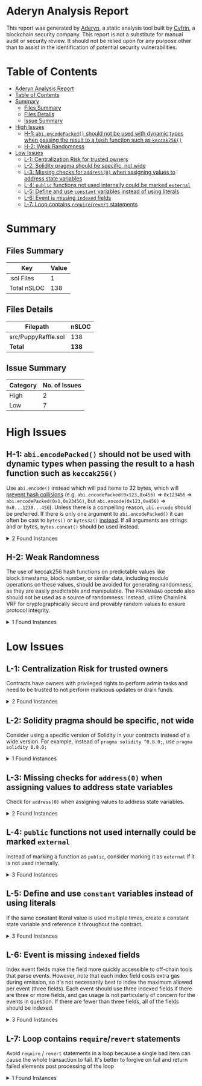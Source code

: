 # Aderyn Analysis Report

This report was generated by [Aderyn](https://github.com/Cyfrin/aderyn), a static analysis tool built by [Cyfrin](https://cyfrin.io), a blockchain security company. This report is not a substitute for manual audit or security review. It should not be relied upon for any purpose other than to assist in the identification of potential security vulnerabilities.
# Table of Contents

- [Aderyn Analysis Report](#aderyn-analysis-report)
- [Table of Contents](#table-of-contents)
- [Summary](#summary)
	- [Files Summary](#files-summary)
	- [Files Details](#files-details)
	- [Issue Summary](#issue-summary)
- [High Issues](#high-issues)
	- [H-1: `abi.encodePacked()` should not be used with dynamic types when passing the result to a hash function such as `keccak256()`](#h-1-abiencodepacked-should-not-be-used-with-dynamic-types-when-passing-the-result-to-a-hash-function-such-as-keccak256)
	- [H-2: Weak Randomness](#h-2-weak-randomness)
- [Low Issues](#low-issues)
	- [L-1: Centralization Risk for trusted owners](#l-1-centralization-risk-for-trusted-owners)
	- [L-2: Solidity pragma should be specific, not wide](#l-2-solidity-pragma-should-be-specific-not-wide)
	- [L-3: Missing checks for `address(0)` when assigning values to address state variables](#l-3-missing-checks-for-address0-when-assigning-values-to-address-state-variables)
	- [L-4: `public` functions not used internally could be marked `external`](#l-4-public-functions-not-used-internally-could-be-marked-external)
	- [L-5: Define and use `constant` variables instead of using literals](#l-5-define-and-use-constant-variables-instead-of-using-literals)
	- [L-6: Event is missing `indexed` fields](#l-6-event-is-missing-indexed-fields)
	- [L-7: Loop contains `require`/`revert` statements](#l-7-loop-contains-requirerevert-statements)


# Summary

## Files Summary

| Key | Value |
| --- | --- |
| .sol Files | 1 |
| Total nSLOC | 138 |


## Files Details

| Filepath | nSLOC |
| --- | --- |
| src/PuppyRaffle.sol | 138 |
| **Total** | **138** |


## Issue Summary

| Category | No. of Issues |
| --- | --- |
| High | 2 |
| Low | 7 |


# High Issues

## H-1: `abi.encodePacked()` should not be used with dynamic types when passing the result to a hash function such as `keccak256()`

Use `abi.encode()` instead which will pad items to 32 bytes, which will [prevent hash collisions](https://docs.soliditylang.org/en/v0.8.13/abi-spec.html#non-standard-packed-mode) (e.g. `abi.encodePacked(0x123,0x456)` => `0x123456` => `abi.encodePacked(0x1,0x23456)`, but `abi.encode(0x123,0x456)` => `0x0...1230...456`). Unless there is a compelling reason, `abi.encode` should be preferred. If there is only one argument to `abi.encodePacked()` it can often be cast to `bytes()` or `bytes32()` [instead](https://ethereum.stackexchange.com/questions/30912/how-to-compare-strings-in-solidity#answer-82739).
If all arguments are strings and or bytes, `bytes.concat()` should be used instead.

<details><summary>2 Found Instances</summary>


- Found in src/PuppyRaffle.sol [Line: 200](src/PuppyRaffle.sol#L200)

	```solidity
	            abi.encodePacked(
	```

- Found in src/PuppyRaffle.sol [Line: 204](src/PuppyRaffle.sol#L204)

	```solidity
	                        abi.encodePacked(
	```

</details>



## H-2: Weak Randomness

The use of keccak256 hash functions on predictable values like block.timestamp, block.number, or similar data, including modulo operations on these values, should be avoided for generating randomness, as they are easily predictable and manipulable. The `PREVRANDAO` opcode also should not be used as a source of randomness. Instead, utilize Chainlink VRF for cryptographically secure and provably random values to ensure protocol integrity.

<details><summary>1 Found Instances</summary>


- Found in src/PuppyRaffle.sol [Line: 132](src/PuppyRaffle.sol#L132)

	```solidity
	            uint256(keccak256(abi.encodePacked(msg.sender, block.timestamp, block.difficulty))) % players.length;
	```

</details>



# Low Issues

## L-1: Centralization Risk for trusted owners

Contracts have owners with privileged rights to perform admin tasks and need to be trusted to not perform malicious updates or drain funds.

<details><summary>2 Found Instances</summary>


- Found in src/PuppyRaffle.sol [Line: 18](src/PuppyRaffle.sol#L18)

	```solidity
	contract PuppyRaffle is ERC721, Ownable {
	```

- Found in src/PuppyRaffle.sol [Line: 170](src/PuppyRaffle.sol#L170)

	```solidity
	    function changeFeeAddress(address newFeeAddress) external onlyOwner {
	```

</details>



## L-2: Solidity pragma should be specific, not wide

Consider using a specific version of Solidity in your contracts instead of a wide version. For example, instead of `pragma solidity ^0.8.0;`, use `pragma solidity 0.8.0;`

<details><summary>1 Found Instances</summary>


- Found in src/PuppyRaffle.sol [Line: 2](src/PuppyRaffle.sol#L2)

	```solidity
	pragma solidity ^0.7.6;
	```

</details>



## L-3: Missing checks for `address(0)` when assigning values to address state variables

Check for `address(0)` when assigning values to address state variables.

<details><summary>2 Found Instances</summary>


- Found in src/PuppyRaffle.sol [Line: 62](src/PuppyRaffle.sol#L62)

	```solidity
	        feeAddress = _feeAddress;
	```

- Found in src/PuppyRaffle.sol [Line: 171](src/PuppyRaffle.sol#L171)

	```solidity
	        feeAddress = newFeeAddress;
	```

</details>



## L-4: `public` functions not used internally could be marked `external`

Instead of marking a function as `public`, consider marking it as `external` if it is not used internally.

<details><summary>3 Found Instances</summary>


- Found in src/PuppyRaffle.sol [Line: 79](src/PuppyRaffle.sol#L79)

	```solidity
	    function enterRaffle(address[] memory newPlayers) public payable {
	```

- Found in src/PuppyRaffle.sol [Line: 99](src/PuppyRaffle.sol#L99)

	```solidity
	    function refund(uint256 playerIndex) public {
	```

- Found in src/PuppyRaffle.sol [Line: 192](src/PuppyRaffle.sol#L192)

	```solidity
	    function tokenURI(uint256 tokenId) public view virtual override returns (string memory) {
	```

</details>



## L-5: Define and use `constant` variables instead of using literals

If the same constant literal value is used multiple times, create a constant state variable and reference it throughout the contract.

<details><summary>3 Found Instances</summary>


- Found in src/PuppyRaffle.sol [Line: 135](src/PuppyRaffle.sol#L135)

	```solidity
	        uint256 prizePool = (totalAmountCollected * 80) / 100;
	```

- Found in src/PuppyRaffle.sol [Line: 136](src/PuppyRaffle.sol#L136)

	```solidity
	        uint256 fee = (totalAmountCollected * 20) / 100;
	```

- Found in src/PuppyRaffle.sol [Line: 142](src/PuppyRaffle.sol#L142)

	```solidity
	        uint256 rarity = uint256(keccak256(abi.encodePacked(msg.sender, block.difficulty))) % 100;
	```

</details>



## L-6: Event is missing `indexed` fields

Index event fields make the field more quickly accessible to off-chain tools that parse events. However, note that each index field costs extra gas during emission, so it's not necessarily best to index the maximum allowed per event (three fields). Each event should use three indexed fields if there are three or more fields, and gas usage is not particularly of concern for the events in question. If there are fewer than three fields, all of the fields should be indexed.

<details><summary>3 Found Instances</summary>


- Found in src/PuppyRaffle.sol [Line: 53](src/PuppyRaffle.sol#L53)

	```solidity
	    event RaffleEnter(address[] newPlayers);
	```

- Found in src/PuppyRaffle.sol [Line: 54](src/PuppyRaffle.sol#L54)

	```solidity
	    event RaffleRefunded(address player);
	```

- Found in src/PuppyRaffle.sol [Line: 55](src/PuppyRaffle.sol#L55)

	```solidity
	    event FeeAddressChanged(address newFeeAddress);
	```

</details>



## L-7: Loop contains `require`/`revert` statements

Avoid `require` / `revert` statements in a loop because a single bad item can cause the whole transaction to fail. It's better to forgive on fail and return failed elements post processing of the loop

<details><summary>1 Found Instances</summary>


- Found in src/PuppyRaffle.sol [Line: 87](src/PuppyRaffle.sol#L87)

	```solidity
	            for (uint256 j = i + 1; j < players.length; j++) {
	```

</details>
